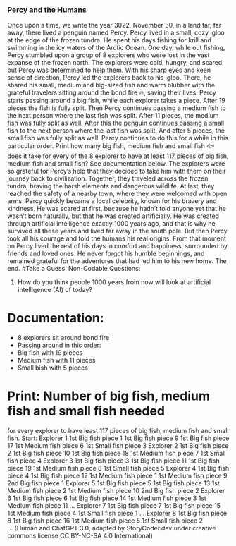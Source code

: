 ### Percy and the Humans
Once upon a time, we write the year 3022, November 30, in a land far, far away, there lived a penguin named Percy. Percy lived in a small, cozy igloo at the edge of the frozen tundra. He spent his days fishing for krill and swimming in the icy waters of the Arctic Ocean.
One day, while out fishing, Percy stumbled upon a group of 8 explorers who were lost in the vast expanse of the frozen north. The explorers were cold, hungry, and scared, but Percy was determined to help them.
With his sharp eyes and keen sense of direction, Percy led the explorers back to his igloo. There, he shared his small, medium and big-sized fish and warm blubber with the grateful travelers sitting around the bond fire 🔥, saving their lives.
Percy starts passing around a big fish, while each explorer takes a piece. After 19 pieces the fish is fully split. Then Percy continues passing a medium fish to the next person where the last fish was split. After 11 pieces, the medium fish was fully split as well. After this the penguin continues passing a small fish to the next person where the last fish was split. And after 5 pieces, the small fish was fully split as well. Percy continues to do this for a while in this particular order.
Print how many big fish, medium fish and small fish 🐟 does it take for every of the 8 explorer to have at least 117 pieces of big fish, medium fish and small fish? See documentation below.
The explorers were so grateful for Percy’s help that they decided to take him with them on their journey back to civilization. Together, they traveled across the frozen tundra, braving the harsh elements and dangerous wildlife.
At last, they reached the safety of a nearby town, where they were welcomed with open arms. Percy quickly became a local celebrity, known for his bravery and kindness. He was scared at first, because he hadn’t told anyone yet that he wasn’t born naturally, but that he was created artificially. He was created through artificial intelligence exactly 1000 years ago, and that is why he survived all these years and lived far away in the south pole. But then Percy took all his courage and told the humans his real origins.
From that moment on Percy lived the rest of his days in comfort and happiness, surrounded by friends and loved ones. He never forgot his humble beginnings, and remained grateful for the adventures that had led him to his new home.
The end.
#Take a Guess. Non-Codable Questions:
1) How do you think people 1000 years from now will look at artificial intelligence (AI) of today?
# Documentation:
- 8 explorers sit around bond fire
- Passing around in this order:
- Big fish with 19 pieces
- Medium fish with 11 pieces
- Small bish with 5 pieces

# Print: Number of big fish, medium fish and small fish needed
for every explorer to have least 117 pieces of big fish, medium fish and small fish.
Start:
Explorer 1	1st Big fish piece 1	1st Big fish piece 9	1st Big fish piece 17	1st Medium fish piece 6	1st Small fish piece 3
Explorer 2	1st Big fish piece 2	1st Big fish piece 10	1st Big fish piece 18	1st Medium fish piece 7	1st Small fish piece 4
Explorer 3	1st Big fish piece 3	1st Big fish piece 11	1st Big fish piece 19	1st Medium fish piece 8	1st Small fish piece 5
Explorer 4	1st Big fish piece 4	1st Big fish piece 12	1st Medium fish piece 1	1st Medium fish piece 9	2nd Big fish piece 1
Explorer 5	1st Big fish piece 5	1st Big fish piece 13	1st Medium fish piece 2	1st Medium fish piece 10	2nd Big fish piece 2
Explorer 6	1st Big fish piece 6	1st Big fish piece 14	1st Medium fish piece 3	1st Medium fish piece 11	…
Explorer 7	1st Big fish piece 7	1st Big fish piece 15	1st Medium fish piece 4	1st Small fish piece 1	…
Explorer 8	1st Big fish piece 8	1st Big fish piece 16	1st Medium fish piece 5	1st Small fish piece 2	
	…
(Human and ChatGPT 3.0, adapted by StoryCoder.dev under creative commons license CC BY-NC-SA 4.0 International)
